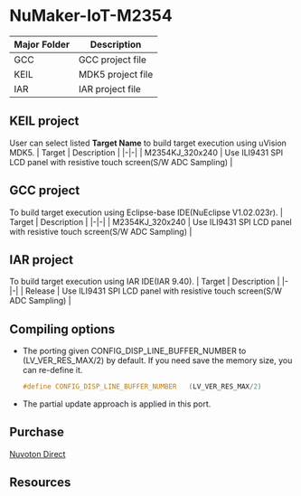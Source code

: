 # **NuMaker-IoT-M2354**

| Major Folder | Description |
|-|-|
| GCC | GCC project file |
| KEIL | MDK5 project file |
| IAR | IAR project file |

## **KEIL project**

User can select listed **Target Name** to build target execution using uVision MDK5.
| Target | Description |
|-|-|
| M2354KJ_320x240 | Use ILI9431 SPI LCD panel with resistive touch screen(S/W ADC Sampling) |

## **GCC project**

To build target execution using Eclipse-base IDE(NuEclipse V1.02.023r).
| Target | Description |
|-|-|
| M2354KJ_320x240 | Use ILI9431 SPI LCD panel with resistive touch screen(S/W ADC Sampling) |

## **IAR project**

To build target execution using IAR IDE(IAR 9.40).
| Target | Description |
|-|-|
| Release | Use ILI9431 SPI LCD panel with resistive touch screen(S/W ADC Sampling) |

## **Compiling options**

- The porting given CONFIG_DISP_LINE_BUFFER_NUMBER to (LV_VER_RES_MAX/2) by default. If you need save the memory size, you can re-define it.

  ```c
  #define CONFIG_DISP_LINE_BUFFER_NUMBER   (LV_VER_RES_MAX/2)
  ```

- The partial update approach is applied in this port.


## **Purchase**

[Nuvoton Direct](https://direct.nuvoton.com/tw/numaker-iot-m2354u)

## **Resources**
